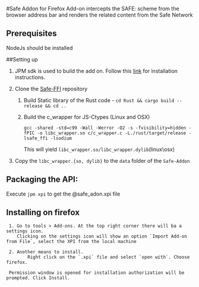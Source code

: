 #Safe Addon for Firefox
Add-on intercepts the SAFE: scheme from the browser address bar and renders the related content from the Safe Network

## Prerequisites
NodeJs should be installed

##Setting up

 1. JPM sdk is used to build the add on. Follow this [link](https://developer.mozilla.org/en-US/Add-ons/SDK/Tools/jpm#Installation) for installation instructions.
 2. Clone the [Safe-FFI](https://github.com/ustulation/safe_ffi) repository
    1. Build Static library of the Rust code - `cd Rust && cargo build --release && cd ..`
    2. Build the c_wrapper for JS-Ctypes (Linux and OSX)
       ```
       gcc -shared -std=c99 -Wall -Werror -O2 -s -fvisibility=hidden -fPIC -o libc_wrapper.so c/c_wrapper.c -L./rust/target/release -lsafe_ffi -lsodium
       ```

       This will yield `libc_wrapper.so/libc_wrapper.dylib`(linux\osx)

 3. Copy the `libc_wrapper.{so, dylib}` to the `data` folder of the `Safe-Addon`


## Packaging the API:
  Execute `jpm xpi` to get the @safe_adon.xpi file

## Installing on firefox
     1. Go to tools > Add-ons. At the top right corner there will ba a settings icon.
        Clicking on the settings icon will show an option `Import Add-on from File`, select the XPI from the local machine

     2. Another means to install.
            Right click on the `.xpi` file and select `open with`. Choose firefox.

     Permission window is opened for installation authorization will be prompted. Click Install.
